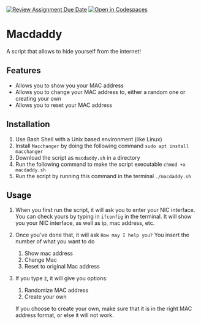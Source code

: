 [![Review Assignment Due Date](https://classroom.github.com/assets/deadline-readme-button-22041afd0340ce965d47ae6ef1cefeee28c7c493a6346c4f15d667ab976d596c.svg)](https://classroom.github.com/a/tp86o73G)
[![Open in Codespaces](https://classroom.github.com/assets/launch-codespace-2972f46106e565e64193e422d61a12cf1da4916b45550586e14ef0a7c637dd04.svg)](https://classroom.github.com/open-in-codespaces?assignment_repo_id=17745242)

# Macdaddy
 A script that allows to hide yourself from the internet!

## Features
- Allows you to show you your MAC address
- Allows you to change your MAC address to, either a random one or creating your own
- Allows you to reset your MAC address
## Installation
1. Use Bash Shell with a Unix based environment (like Linux)
2. Install `Macchanger` by doing the following command ``sudo apt install macchanger``
3. Download the script as `macdaddy.sh` in a directory
4. Run the following command to make the script executable `chmod +x macdaddy.sh`
5. Run the script by running this command in the terminal `./macdaddy.sh`
## Usage
1. When you first run the script, it will ask you to enter your NIC interface. You can check yours by typing in `ifconfig` in the terminal. It will show you your NIC interface, as well as ip, mac address, etc.
2. Once you've done that, it will ask `How may I help you?` You insert the number of what you want to do

    1. Show mac address
    2. Change Mac
    3. Reset to original Mac address

3. If you type `2`, it will give you options:
    1. Randomize MAC address
    2. Create your own
    
    If you choose to create your own, make sure that it is in the right MAC address format, or else it will not work.
